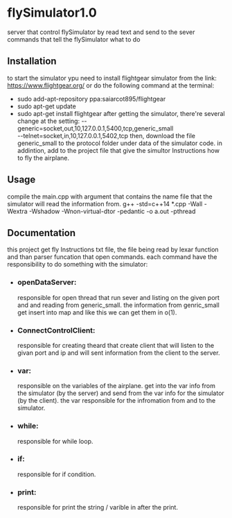 
# flySimulator1.0
server that control flySimulator by read text and send to the sever commands that tell the flySimulator what to do
## Installation
to start the simulator ypu need to install flightgear simulator from the link: https://www.flightgear.org/
or do the following command at the terminal:
* sudo add-apt-repository ppa:saiarcot895/flightgear
* sudo apt-get update
* sudo apt-get install flightgear
after getting the simulator, there're several change at the setting:
--generic=socket,out,10,127.0.0.1,5400,tcp,generic_small   
--telnet=socket,in,10,127.0.0.1,5402,tcp
then, download the file generic_small to the protocol folder under data of the simulator code.
in addintion, add to the project file that give the simultor Instructions how to fly the airplane.
## Usage
compile the main.cpp with argument that contains the name file that the simulator will read the information from.
g++ -std=c++14 *.cpp -Wall -Wextra -Wshadow -Wnon-virtual-dtor -pedantic -o a.out -pthread
## Documentation 
this project get fly Instructions txt file, the file being read by lexar function and than parser funcation that open commands.
each command have the responsibility to do something with the simulator:
  * ### openDataServer:
    responsible for open thread that run sever and listing on the given port and
    and reading from generic_small. the information from genric_small get insert into map and like this     we can get them in o(1).
  * ### ConnectControlClient:
    responsible for creating theard that create client that will listen to the givan port and ip and         will sent information from the client to the server.
  * ### var:
    responsible on the variables of the airplane. get into the var info from the simulator (by           the server) and send from the var info for the simulator (by the client).
    the var responsible for the infromation from and to the simulator.
  * ### while:
    responsible for while loop.
  * ### if:
    responsible for if condition.
  * ### print:
    responsible for print the string / varible in after the print.

